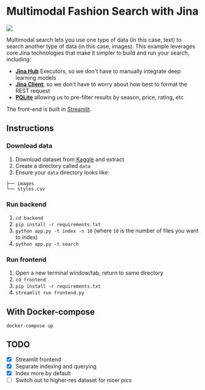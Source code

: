 # Multimodal Fashion Search with Jina

![](./demo.gif)

Multimodal search lets you use one type of data (in this case, text) to search another type of data (in this case, images). This example leverages core Jina technologies that make it simpler to build and run your search, including:

- **[Jina Hub](https://hub.jina.ai)** Executors, so we don't have to manually integrate deep learning models
- **[Jina Client](https://docs.jina.ai/api/jina.clients/)**, so we don't have to worry about how best to format the REST request
- **[PQLite](https://hub.jina.ai/executor/pn1qofsj)** allowing us to pre-filter results by season, price, rating, etc

The front-end is built in [Streamlit](https://streamlit.io/).

## Instructions

### Download data

1. Download dataset from [Kaggle](https://www.kaggle.com/paramaggarwal/fashion-product-images-small) and extract
2. Create a directory called `data`
3. Ensure your `data` directory looks like:

```data
├── images
└── styles.csv
```

### Run backend

1. `cd backend`
2. `pip install -r requirements.txt`
3. `python app.py -t index -n 10` (where `10` is the number of files you want to index)
4. `python app.py -t search`

### Run frontend

1. Open a new terminal window/tab, return to same directory
2. `cd frontend`
3. `pip install -r requirements.txt`
4. `streamlit run frontend.py`

## With Docker-compose

`docker-compose up`

## TODO

- [X] Streamlit frontend
- [X] Separate indexing and querying
- [X] Index more by default
- [ ] Switch out to higher-res dataset for nicer pics
